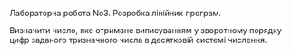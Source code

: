 Лабораторна робота No3. Розробка лінійних програм.

Визначити число, яке отримане виписуванням у зворотному порядку цифр заданого
тризначного числа в десятковій системі числення.
